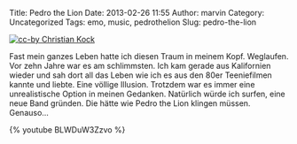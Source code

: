 Title: Pedro the Lion
Date: 2013-02-26 11:55
Author: marvin
Category: Uncategorized
Tags: emo, music, pedrothelion
Slug: pedro-the-lion

[![cc-by Christian Kock]({filename}/images/93993275_96e6959d17_b.jpg)](https://secure.flickr.com/photos/konzerte/93993275/)

Fast mein ganzes Leben hatte ich diesen Traum in meinem Kopf. Weglaufen.
Vor zehn Jahre war es am schlimmsten. Ich kam gerade aus Kalifornien
wieder und sah dort all das Leben wie ich es aus den 80er Teeniefilmen
kannte und liebte. Eine völlige Illusion. Trotzdem war es immer eine
unrealistische Option in meinen Gedanken. Natürlich würde ich surfen,
eine neue Band gründen. Die hätte wie Pedro the Lion klingen müssen.
Genauso...

{% youtube BLWDuW3Zzvo %}

